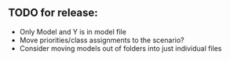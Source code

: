 ## TODO for release:

- Only Model and Y is in model file
- Move priorities/class assignments to the scenario?
- Consider moving models out of folders into just individual files
